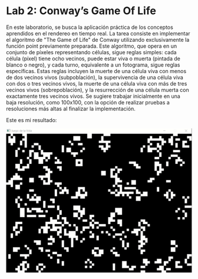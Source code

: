 # Lab 2: Conway’s Game Of Life

En este laboratorio, se busca la aplicación práctica de los conceptos aprendidos en el rendereo en tiempo real. La tarea consiste en implementar el algoritmo de "The Game of Life" de Conway utilizando exclusivamente la función point previamente preparada. Este algoritmo, que opera en un conjunto de píxeles representando células, sigue reglas simples: cada célula (píxel) tiene ocho vecinos, puede estar viva o muerta (pintada de blanco o negro), y cada turno, equivalente a un fotograma, sigue reglas específicas. Estas reglas incluyen la muerte de una célula viva con menos de dos vecinos vivos (subpoblación), la supervivencia de una célula viva con dos o tres vecinos vivos, la muerte de una célula viva con más de tres vecinos vivos (sobrepoblación), y la resurrección de una célula muerta con exactamente tres vecinos vivos. Se sugiere trabajar inicialmente en una baja resolución, como 100x100, con la opción de realizar pruebas a resoluciones más altas al finalizar la implementación.

Este es mi resultado:

![Alt Text](Lab2.gif)
